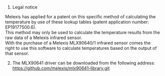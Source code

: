 1. Legal notice
 
Melexis has applied for a patent on this specific method of calculating the temperature by use of these lookup tables (patent application number: EP19177500.6).  
This method may only be used to calculate the temperature results from the raw data of a Melexis infrared sensor.  
With the purchase of a Melexis MLX90640/1 infrared sensor comes the right to use this software to calculate temperatures based on the output of that sensor.

2. The MLX90641 driver can be downloaded from the following address: https://github.com/melexis/mlx90641-library.git  
